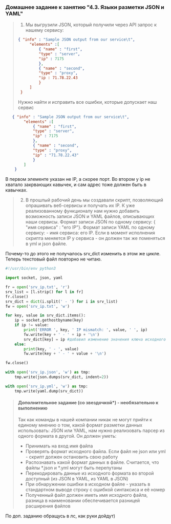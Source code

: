 ### Домашнее задание к занятию "4.3. Языки разметки JSON и YAML"

>1. Мы выгрузили JSON, который получили через API запрос к нашему сервису:
>	```json
>   { "info" : "Sample JSON output from our service\t",
>        "elements" :[
>            { "name" : "first",
>            "type" : "server",
>            "ip" : 7175 
>            },
>            { "name" : "second",
>            "type" : "proxy",
>            "ip : 71.78.22.43
>            }
>        ]
>    }
>	```
>  Нужно найти и исправить все ошибки, которые допускает наш сервис

```json
   { "info" : "Sample JSON output from our service\t",
        "elements" :[
            { "name" : "first",
            "type" : "server",
            "ip" : 7175    
            },
            { "name" : "second",
            "type" : "proxy",
            "ip" : "71.78.22.43" 
            }
        ]
    }
```
В первом элементе указан не IP, а скорее порт.
Во втором у ip не хватало закрвающих кавычек, и сам адрес тоже должен быть в кавычках.

>2. В прошлый рабочий день мы создавали скрипт, позволяющий опрашивать веб-сервисы и получать их IP. К уже реализованному функционалу нам нужно добавить возможность записи JSON и YAML файлов, описывающих наши сервисы. Формат записи JSON по одному сервису: { "имя сервиса" : "его IP"}. Формат записи YAML по одному сервису: - имя сервиса: его IP. Если в момент исполнения скрипта меняется IP у сервиса - он должен так же поменяться в yml и json файле.

Почему-то до этого не получалось srv_dict изменить в этом же цикле. Теперь текстовый 
файл повторно не читаю.

```python
#!/usr/bin/env python3

import socket, json, yaml

fr = open('srv_ip.txt', 'r')
srv_list = [l.strip() for l in fr]
fr.close()
srv_dict = dict(i.split(' - ') for i in srv_list)
fw = open('srv_ip.txt', 'w')

for key, value in srv_dict.items():
    ip = socket.gethostbyname(key)
    if ip != value:
        print('ERROR ', key, ' IP mismatch: ', value, ' ', ip)
        fw.write(key + ' - ' + ip + '\n')
        srv_dict[key] = ip #добавил изменение значения ключа исходного словаря
    else:
        print(key, ' - ', value)
        fw.write(key + ' - ' + value + '\n')

fw.close()

with open('srv_ip.json', 'w') as tmp:
    tmp.write(json.dumps(srv_dict, indent=2))

with open('srv_ip.yml', 'w') as tmp:
    tmp.write(yaml.dump(srv_dict))
```
>#### Дополнительное задание (со звездочкой*) - необязательно к выполнению
>Так как команды в нашей компании никак не могут прийти к единому мнению о том, какой формат разметки данных использовать: JSON или YAML, нам нужно реализовать парсер из одного формата в другой. Он должен уметь:
>   * Принимать на вход имя файла
>   * Проверять формат исходного файла. Если файл не json или yml - скрипт должен остановить свою работу
>   * Распознавать какой формат данных в файле. Считается, что файлы *.json и *.yml могут быть перепутаны
>   * Перекодировать данные из исходного формата во второй доступный (из JSON в YAML, из YAML в JSON)
>   * При обнаружении ошибки в исходном файле - указать в стандартном выводе строку с ошибкой синтаксиса и её номер
>   * Полученный файл должен иметь имя исходного файла, разница в наименовании обеспечивается разницей расширения файлов

По доп. заданию обращусь в лс, как руки дойдут)